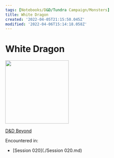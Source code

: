 ```yaml
---
tags: [Notebooks/D&D/Tundra Campaign/Monsters]
title: White Dragon
created: '2022-04-05T21:15:50.045Z'
modified: '2022-04-06T15:14:18.058Z'
---
```


# White Dragon

<img src="https://www.dndbeyond.com/avatars/thumbnails/0/125/571/315/636252755468117001.jpeg" width="200" height="200" />

[D&D Beyond](https://www.dndbeyond.com/monsters/adult-white-dragon)


Encountered in:
- [Session 020](./Session 020.md)
